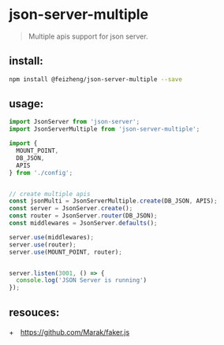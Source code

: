 # json-server-multiple
> Multiple apis support for json server.


## install:
```bash
npm install @feizheng/json-server-multiple --save
```


## usage:
```javascript
import JsonServer from 'json-server';
import JsonServerMultiple from 'json-server-multiple';

import {
  MOUNT_POINT,
  DB_JSON,
  APIS
} from './config';


// create multiple apis
const jsonMulti = JsonServerMultiple.create(DB_JSON, APIS);
const server = JsonServer.create();
const router = JsonServer.router(DB_JSON);
const middlewares = JsonServer.defaults();

server.use(middlewares);
server.use(router);
server.use(MOUNT_POINT, router);


server.listen(3001, () => {
  console.log('JSON Server is running')
});

```


## resouces:
+　https://github.com/Marak/faker.js
